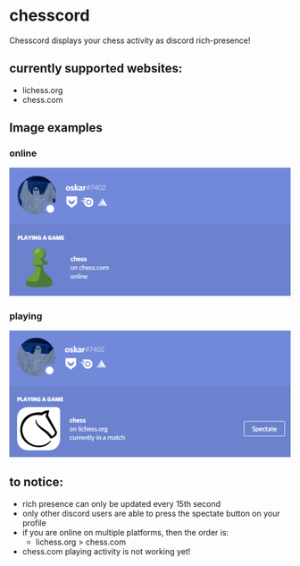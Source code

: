 # chesscord

Chesscord displays your chess activity as discord rich-presence!

## currently supported websites:
- lichess.org
- chess.com


## Image examples
### online
![Online example](docs/example-image-online.png)
### playing
![Playing example](docs/example-image-playing.png)


## to notice:
- rich presence can only be updated every 15th second
- only other discord users are able to press the spectate button on your profile
- if you are online on multiple platforms, then the order is:
    - lichess.org > chess.com
- chess.com playing activity is not working yet!

